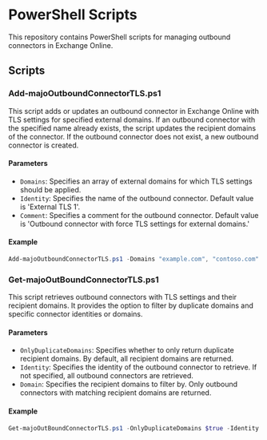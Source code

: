 # PowerShell Scripts

This repository contains PowerShell scripts for managing outbound connectors in Exchange Online.

## Scripts

### Add-majoOutboundConnectorTLS.ps1

This script adds or updates an outbound connector in Exchange Online with TLS settings for specified external domains. If an outbound connector with the specified name already exists, the script updates the recipient domains of the connector. If the outbound connector does not exist, a new outbound connector is created.

#### Parameters

- `Domains`: Specifies an array of external domains for which TLS settings should be applied.
- `Identity`: Specifies the name of the outbound connector. Default value is 'External TLS 1'.
- `Comment`: Specifies a comment for the outbound connector. Default value is 'Outbound connector with force TLS settings for external domains.'

#### Example

```powershell
Add-majoOutboundConnectorTLS.ps1 -Domains "example.com", "contoso.com" -Identity "External TLS 2" -Comment "Outbound connector for TLS 2"
```
### Get-majoOutBoundConnectorTLS.ps1

This script retrieves outbound connectors with TLS settings and their recipient domains. It provides the option to filter by duplicate domains and specific connector identities or domains.

#### Parameters

- `OnlyDuplicateDomains`: Specifies whether to only return duplicate recipient domains. By default, all recipient domains are returned.
- `Identity`: Specifies the identity of the outbound connector to retrieve. If not specified, all outbound connectors are retrieved.
- `Domain`: Specifies the recipient domains to filter by. Only outbound connectors with matching recipient domains are returned.

#### Example

```powershell
Get-majoOutBoundConnectorTLS.ps1 -OnlyDuplicateDomains $true -Identity "Connector1" -Domain "example.com"